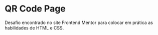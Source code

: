 ﻿# QR Code Page
 Desafio encontrado no site Frontend Mentor para colocar em prática as habilidades de HTML e CSS.
